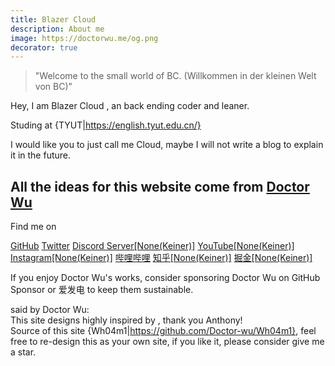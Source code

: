 ```yaml
---
title: Blazer Cloud
description: About me
image: https://doctorwu.me/og.png
decorator: true
---
```


> "Welcome to the small world of BC.
> (Willkommen in der kleinen Welt von BC)"

Hey, I am Blazer Cloud , an back ending coder and leaner.<br>

Studing at {TYUT|https://english.tyut.edu.cn/}<br>

I would like you to just call me Cloud, maybe I will not write a blog to explain it in the future.

## All the ideas for this website come from <a href=https://doctorwu.me>Doctor Wu</a>

Find me on

<p flex="~ gap-3 wrap" class="mt--2!">
  <a href="https://github.com/BlazerCloud" target="_blank"><span op75 i-simple-icons-github /> GitHub</a>
  <a href="https://www.twitter.com/Fx2lvgf" target="_blank"><span op75 i-ri-twitter-x-fill /> Twitter</a>
  <a href="" target="_blank"><span op75 i-simple-icons-discord /> Discord Server[None(Keiner)]</a>
  <a href="https://www.youtube.com" target="_blank"><span op75 i-simple-icons-youtube /> YouTube[None(Keiner)]</a>
  <a href="https://www.instagram.com" target="_blank"><span op75 i-simple-icons-instagram /> Instagram[None(Keiner)]</a>
  <a href="https://b23.tv/CAYJQrW" target="_blank"><span op75 i-simple-icons-bilibili /> 哔哩哔哩</a>
  <a href="https://www.zhihu.com/people" target="_blank"><span op75 i-simple-icons-zhihu /> 知乎[None(Keiner)]</a>
  <a href="https://juejin.cn/user" target="_blank"><span op75 i-simple-icons-juejin /> 掘金[None(Keiner)]</a>
</p>

If you enjoy Doctor Wu's works, consider sponsoring Doctor Wu on <TargetLink href="https://github.com/sponsors/Doctor-wu"><span i-carbon-favorite /> GitHub Sponsor</TargetLink> or <TargetLink href="https://afdian.net/a/doctorwu"><span op75 i-carbon-lightning /> 爱发电</TargetLink> to keep them sustainable.

said by Doctor Wu:<br>
This site designs highly inspired by <PeopleWithAvatar
 link="https://antfu.me"
 name="Anthony Fu"
 avatarUrl="https://github.com/antfu.png"
/>, thank you Anthony!<br>
Source of this site {Wh04m1|https://github.com/Doctor-wu/Wh04m1}, feel free to re-design this as your own site, if you like it, please consider give me a star.
